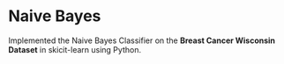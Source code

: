 # Naive Bayes

Implemented the Naive Bayes Classifier on the **Breast Cancer Wisconsin Dataset** in skicit-learn using Python.
